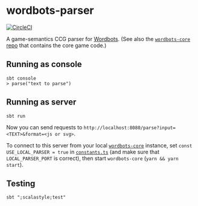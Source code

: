 # wordbots-parser
[![CircleCI](https://circleci.com/gh/wordbots/wordbots-parser.svg?style=svg)](https://circleci.com/gh/wordbots/wordbots-parser)

A game-semantics CCG parser for [Wordbots](http://wordbots.io). (See also the [`wordbots-core` repo](https://github.com/wordbots/wordbots-core) that contains the core game code.)

## Running as console
```
sbt console
> parse("text to parse")
```

## Running as server
```
sbt run
```
Now you can send requests to `http://localhost:8080/parse?input=<TEXT>&format=<js or svg>`.

To connect to this server from your local [`wordbots-core`](https://github.com/wordbots/wordbots-core) instance, set `const USE_LOCAL_PARSER = true` in [`constants.ts`](https://github.com/wordbots/wordbots-core/blob/master/src/common/constants.ts) (and make sure that `LOCAL_PARSER_PORT` is correct), then start `wordbots-core` (`yarn && yarn start`).

## Testing
```
sbt ";scalastyle;test"
```
